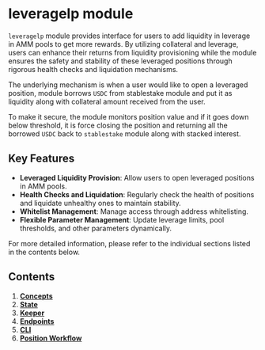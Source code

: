 # leveragelp module

`leveragelp` module provides interface for users to add liquidity in leverage in AMM pools to get more rewards. By utilizing collateral and leverage, users can enhance their returns from liquidity provisioning while the module ensures the safety and stability of these leveraged positions through rigorous health checks and liquidation mechanisms.

The underlying mechanism is when a user would like to open a leveraged position, module borrows `USDC` from stablestake module and put it as liquidity along with collateral amount received from the user.

To make it secure, the module monitors position value and if it goes down below threshold, it is force closing the position and returning all the borrowed `USDC` back to `stablestake` module along with stacked interest.

## Key Features

- **Leveraged Liquidity Provision**: Allow users to open leveraged positions in AMM pools.
- **Health Checks and Liquidation**: Regularly check the health of positions and liquidate unhealthy ones to maintain stability.
- **Whitelist Management**: Manage access through address whitelisting.
- **Flexible Parameter Management**: Update leverage limits, pool thresholds, and other parameters dynamically.

For more detailed information, please refer to the individual sections listed in the contents below.

## Contents

1. **[Concepts](01_concepts.md)**
2. **[State](02_state.md)**
3. **[Keeper](03_keeper.md)**
4. **[Endpoints](04_endpoints.md)**
5. **[CLI](05_cli.md)**
6. **[Position Workflow](06_position_workflow.md)**
